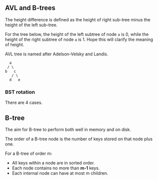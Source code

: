 ## AVL and B-trees

The height difference is defined as the height of right sub-tree
minus the height of the left sub-tree.

For the tree below,
the height of the left subtree of node `a` is 0,
while the height of the right subtree of node `a` is 1.
Hope this will clarify the meaning of height.

AVL tree is named after Adelson-Velsky and Landis.

```
  a
 / \
b   c
   / \
  d   e
```

### BST rotation

There are 4 cases.

## B-tree

The aim for B-tree to perform both well in memory and 
on disk.

The order of a B-tree node is the number of keys stored on
that node plus one.

For a B-tree of order m:
- All keys within a node are in sorted order.
- Each node contains no more than **m-1** keys.
- Each internal node can have at most m children.

